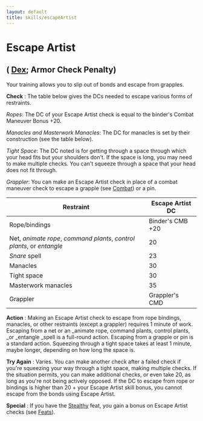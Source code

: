```yaml
---
layout: default
title: skills/escapeArtist
---
```

# Escape Artist

## ( [Dex](../gettingStarted#_dexterity); Armor Check Penalty)

Your training allows you to slip out of bonds and escape from grapples.

**Check** : The table below gives the DCs needed to escape various forms of restraints.

_Ropes_: The DC of your Escape Artist check is equal to the binder's Combat Maneuver Bonus +20.

_Manacles and Masterwork Manacles_: The DC for manacles is set by their construction (see the table below).

_Tight Space_: The DC noted is for getting through a space through which your head fits but your shoulders don't. If the space is long, you may need to make multiple checks. You can't squeeze through a space that your head does not fit through.

_Grappler_: You can make an Escape Artist check in place of a combat maneuver check to escape a grapple (see [Combat](../combat)) or a pin.

| Restraint | Escape Artist DC |
| --- | --- |
| Rope/bindings | Binder's CMB +20 |
| Net, _animate rope_, _command plants_, _control plants_, or _entangle_ | 20 |
| _Snare_ spell | 23 |
| Manacles | 30 |
| Tight space | 30 |
| Masterwork manacles | 35 |
| Grappler | Grappler's CMD |

**Action** : Making an Escape Artist check to escape from rope bindings, manacles, or other restraints (except a grappler) requires 1 minute of work. Escaping from a net or an _animate rope, command plants, control plants, _or _entangle _spell is a full-round action. Escaping from a grapple or pin is a standard action. Squeezing through a tight space takes at least 1 minute, maybe longer, depending on how long the space is.

**Try Again** : Varies. You can make another check after a failed check if you're squeezing your way through a tight space, making multiple checks. If the situation permits, you can make additional checks, or even take 20, as long as you're not being actively opposed. If the DC to escape from rope or bindings is higher than 20 + your Escape Artist skill bonus, you cannot escape from the bonds using Escape Artist.

**Special** : If you have the [Stealthy](../feats#_stealthy) feat, you gain a bonus on Escape Artist checks (see [Feats](../feats)).

